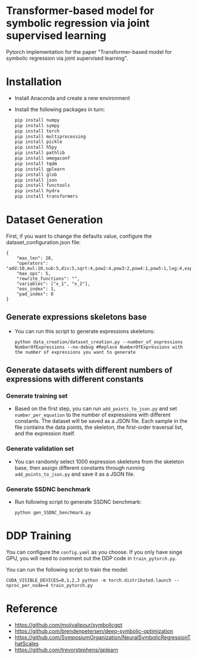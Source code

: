 # Transformer-based model for symbolic regression via joint supervised learning

Pytorch implementation for the paper "Transformer-based model for symbolic regression via joint supervised learning". 

# Installation

- Install Anaconda and create a new environment

- Install the following packages in turn:

  ```python
  pip install numpy
  pip install sympy
  pip install torch
  pip install multiprocessing
  pip install pickle
  pip install h5py
  pip install pathlib
  pip install omegaconf
  pip install tqdm
  pip install gplearn
  pip install glob
  pip install json
  pip install functools
  pip install hydra
  pip install transformers
  ```



# Dataset Generation

First, if you want to change the defaults value, configure the dataset_configuration.json file:

```
{
    "max_len": 20,
    "operators": "add:10,mul:10,sub:5,div:5,sqrt:4,pow2:4,pow3:2,pow4:1,pow5:1,log:4,exp:4,sin:4,cos:4,tan:4",
    "max_ops": 5,
    "rewrite_functions": "",
    "variables": ["x_1", "x_2"],
    "eos_index": 1,
    "pad_index": 0
}
```

## Generate expressions skeletons base

- You can run this script to generate expressions skeletons:

  ```
  python data_creation/dataset_creation.py --number_of_expressions NumberOfExpressions --no-debug #Replace NumberOfExpressions with the number of expressions you want to generate
  ```

## Generate datasets with different numbers of expressions with different constants

### Generate training set

- Based on the first step, you can run `add_points_to_json.py` and set `number_per_equation` to the number of expressions with different constants. The dataset will be saved as a JSON file. Each sample in the file contains the data points, the skeleton, the first-order traversal list, and the expression itself.

### Generate validation set

- You can randomly select 1000 expression skeletons from the skeleton base, then assign different constants through running `add_points_to_json.py` and save it as a JSON file.

### Generate SSDNC benchmark

- Run following script to generate SSDNC benchmark:

  ```
  python gen_SSDNC_benchmark.py
  ```

  

#  DDP Training

You can configure the `config.yaml` as you choose. If you only have singe GPU, you will need to comment out the DDP code in `train_pytorch.py`.

You can run the following script to train the model:

```
CUDA_VISIBLE_DEVICES=0,1,2,3 python -m torch.distributed.launch --nproc_per_node=4 train_pytorch.py
```



# Reference

- https://github.com/mojivalipour/symbolicgpt
- https://github.com/brendenpetersen/deep-symbolic-optimization
- https://github.com/SymposiumOrganization/NeuralSymbolicRegressionThatScales
- https://github.com/trevorstephens/gplearn



